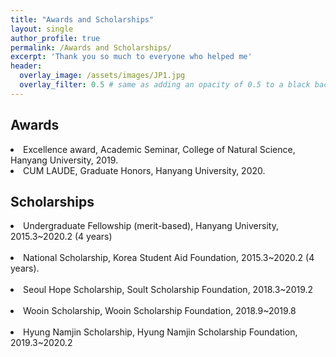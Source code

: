 ```yaml
---
title: "Awards and Scholarships"
layout: single
author_profile: true
permalink: /Awards and Scholarships/
excerpt: 'Thank you so much to everyone who helped me'
header:
  overlay_image: /assets/images/JP1.jpg
  overlay_filter: 0.5 # same as adding an opacity of 0.5 to a black background
---
```


## Awards

<li>Excellence award, Academic Seminar, College of Natural Science, Hanyang University, 2019.</li>
<li>CUM LAUDE, Graduate Honors, Hanyang University, 2020.</li>


## Scholarships

<li>Undergraduate Fellowship (merit-based), Hanyang University, 2015.3~2020.2 (4 years)</li>
<br>
<li>National Scholarship, Korea Student Aid Foundation, 2015.3~2020.2 (4 years).</li>
<br>
<li>Seoul Hope Scholarship, Soult Scholarship Foundation, 2018.3~2019.2</li>
<br>
<li>Wooin Scholarship, Wooin Scholarship Foundation, 2018.9~2019.8</li>
<br>
<li>Hyung Namjin Scholarship, Hyung Namjin Scholarship Foundation, 2019.3~2020.2</li>